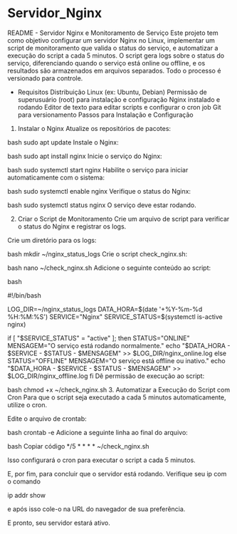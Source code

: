 # Servidor_Nginx
README - Servidor Nginx e Monitoramento de Serviço
Este projeto tem como objetivo configurar um servidor Nginx no Linux, implementar um script de monitoramento que valida o status do serviço, e automatizar a execução do script a cada 5 minutos. O script gera logs sobre o status do serviço, diferenciando quando o serviço está online ou offline, e os resultados são armazenados em arquivos separados. Todo o processo é versionado para controle.

- Requisitos
Distribuição Linux (ex: Ubuntu, Debian)
Permissão de superusuário (root) para instalação e configuração
Nginx instalado e rodando
Editor de texto para editar scripts e configurar o cron job
Git para versionamento
Passos para Instalação e Configuração
1. Instalar o Nginx
Atualize os repositórios de pacotes:

bash
sudo apt update
Instale o Nginx:

bash
sudo apt install nginx
Inicie o serviço do Nginx:

bash
sudo systemctl start nginx
Habilite o serviço para iniciar automaticamente com o sistema:

bash
sudo systemctl enable nginx
Verifique o status do Nginx:

bash
sudo systemctl status nginx
O serviço deve estar rodando.

2. Criar o Script de Monitoramento
Crie um arquivo de script para verificar o status do Nginx e registrar os logs.

Crie um diretório para os logs:

bash
mkdir ~/nginx_status_logs
Crie o script check_nginx.sh:

bash
nano ~/check_nginx.sh
Adicione o seguinte conteúdo ao script:

bash

#!/bin/bash

LOG_DIR=~/nginx_status_logs
DATA_HORA=$(date '+%Y-%m-%d %H:%M:%S')
SERVICE="Nginx"
SERVICE_STATUS=$(systemctl is-active nginx)

if [ "$SERVICE_STATUS" = "active" ]; then
    STATUS="ONLINE"
    MENSAGEM="O serviço está rodando normalmente."
    echo "$DATA_HORA - $SERVICE - $STATUS - $MENSAGEM" >> $LOG_DIR/nginx_online.log
else
    STATUS="OFFLINE"
    MENSAGEM="O serviço está offline ou inativo."
    echo "$DATA_HORA - $SERVICE - $STATUS - $MENSAGEM" >> $LOG_DIR/nginx_offline.log
fi
Dê permissão de execução ao script:

bash
chmod +x ~/check_nginx.sh
3. Automatizar a Execução do Script com Cron
Para que o script seja executado a cada 5 minutos automaticamente, utilize o cron.

Edite o arquivo de crontab:

bash
crontab -e
Adicione a seguinte linha ao final do arquivo:

bash
Copiar código
*/5 * * * * ~/check_nginx.sh

Isso configurará o cron para executar o script a cada 5 minutos.

E, por fim, para concluir que o servidor está rodando. Verifique seu ip com o comando

ip addr show

e após isso cole-o na URL do navegador de sua preferência.

E pronto, seu servidor estará ativo.
